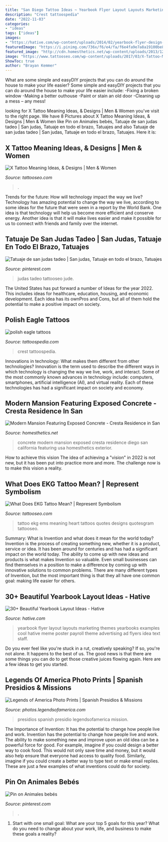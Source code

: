 ```yaml
---
title: "San Diego Tattoo Ideas ~ Yearbook Flyer Layout Layouts Marketing Themes Yearbooks Examples Cool Hative Meme Poster Payroll Theme Advertising Ad Flyers Idea Text Staff"
description: "Crest tattoospedia"
date: "2022-11-03"
categories:
- "ideas"
tags: ["ideas"]
images:
- "https://hative.com/wp-content/uploads/2014/02/yearbook-flyer-design-16.jpg"
featuredImage: "https://i.pinimg.com/736x/f6/e4/fa/f6e4fa9e7a8a19100be8a9fda7c0e959.jpg"
featured_image: "http://cdn.homesthetics.net/wp-content/uploads/2013/12/Modern-Mansion-Featuring-Exposed-Concrete-Cresta-Residence-in-San-Diego-California-USA-homesthetics-18.jpg"
image: "https://www.tattooseo.com/wp-content/uploads/2017/03/X-Tattoo-Meaning-9.jpg"
ShowToc: true
author: "Brayan Kemmer"
---
```



What are some simple and easyDIY projects that you can do around the house to make your life easier?
Some simple and easyDIY projects that you can do around the house to make your life easier include: 
-Fixing a broken window 
-Making a better outhouse 
-Paint or stain an old door 
-Cleaning up a mess – any mess!

	

		
looking for X Tattoo Meaning Ideas, &amp; Designs | Men &amp; Women you've visit to the right page. We have 8 Pictures about X Tattoo Meaning Ideas, &amp; Designs | Men &amp; Women like Pin on Animales bebés, Tatuaje de san judas tadeo | San judas, Tatuaje en todo el brazo, Tatuajes and also Tatuaje de san judas tadeo | San judas, Tatuaje en todo el brazo, Tatuajes. Here it is:
		
    
## X Tattoo Meaning Ideas, &amp; Designs | Men &amp; Women

<img loading=lazy src="https://www.tattooseo.com/wp-content/uploads/2017/03/X-Tattoo-Meaning-9.jpg" onerror="this.onerror=null;this.src='https://tse2.mm.bing.net/th?id=OIP.axsCyr3tbijTi5El4mipwAAAAA&amp;pid=15.1';" alt="X Tattoo Meaning Ideas, &amp; Designs | Men &amp; Women">

_Source: tattooseo.com_

>. 

	

Trends for the future: How will technology impact the way we live?
Technology has amazing potential to change the way we live, according to some ideas for the future that were seen in a report by the World Bank. One idea is that technology will help us become more efficient and conserve energy. Another idea is that it will make lives easier and make it possible for us to connect with friends and family over the internet.

    
## Tatuaje De San Judas Tadeo | San Judas, Tatuaje En Todo El Brazo, Tatuajes

<img loading=lazy src="https://i.pinimg.com/736x/b0/99/d5/b099d51da1faf0befa610b89effdeb4b.jpg" onerror="this.onerror=null;this.src='https://tse4.mm.bing.net/th?id=OIP.Zkk1Fl7A349u5Q6hvflL3QHaNK&amp;pid=15.1';" alt="Tatuaje de san judas tadeo | San judas, Tatuaje en todo el brazo, Tatuajes">

_Source: pinterest.com_

>judas tadeo tattooseo jude. 

	

The United States has put forward a number of Ideas for the year 2022. This includes ideas for healthcare, education, housing, and economic development. Each idea has its ownPros and Cons, but all of them hold the potential to make a positive impact on society.

    
## Polish Eagle Tattoos

<img loading=lazy src="http://tattoospedia.com/wp-content/uploads/2015/08/polish-eagle-tattoo-10.jpg" onerror="this.onerror=null;this.src='https://tse4.mm.bing.net/th?id=OIP.o4iU9Pyag6q7inLePCBlRwHaHa&amp;pid=15.1';" alt="polish eagle tattoos">

_Source: tattoospedia.com_

>crest tattoospedia. 

	

Innovations in technology: What makes them different from other technologies?
Innovation is the term used to describe the different ways in which technology is changing the way we live, work, and interact. Some of the most commonly known advances in technology include: computers, smartphones, artificial intelligence (AI), and virtual reality. Each of these technologies has had a significant impact on society and economy.

    
## Modern Mansion Featuring Exposed Concrete - Cresta Residence In San

<img loading=lazy src="http://cdn.homesthetics.net/wp-content/uploads/2013/12/Modern-Mansion-Featuring-Exposed-Concrete-Cresta-Residence-in-San-Diego-California-USA-homesthetics-18.jpg" onerror="this.onerror=null;this.src='https://tse4.mm.bing.net/th?id=OIP.2Lpaid9ClRtUGqw6ENC1OAHaLC&amp;pid=15.1';" alt="Modern Mansion Featuring Exposed Concrete - Cresta Residence in San">

_Source: homesthetics.net_

>concrete modern mansion exposed cresta residence diego san california featuring usa homesthetics exterior. 

	

How to achieve this vision
The idea of achieving a "vision" in 2022 is not new, but it has been put into practice more and more. The challenge now is to make this vision a reality.

    
## What Does EKG Tattoo Mean? | Represent Symbolism

<img loading=lazy src="https://www.tattooseo.com/wp-content/uploads/2017/03/EKG-Tattoo-Meaning-30.jpg" onerror="this.onerror=null;this.src='https://tse3.mm.bing.net/th?id=OIP.mQ2yLeSHsL8-Zqzm-m6SCgAAAA&amp;pid=15.1';" alt="What Does EKG Tattoo Mean? | Represent Symbolism">

_Source: tattooseo.com_

>tattoo ekg ems meaning heart tattoos quotes designs quotesgram tattooseo. 

	

Summary: What is Invention and what does it mean for the world today?
Invention is the process of creating something new, whether it is a product, service or idea. It has been around for centuries and has had a significant impact on the world today. The ability to come up with new ideas and products is what makes Invention so valuable. Even small businesses can find themselves in a position to make a difference by coming up with innovative solutions to common problems. There are many different types of Invention, but the most important thing is that they all have one common goal: making life easier for others.

    
## 30+ Beautiful Yearbook Layout Ideas - Hative

<img loading=lazy src="https://hative.com/wp-content/uploads/2014/02/yearbook-flyer-design-16.jpg" onerror="this.onerror=null;this.src='https://tse1.mm.bing.net/th?id=OIP.uWpo0PzmW_hNe2EyDXs8ngHaLc&amp;pid=15.1';" alt="30+ Beautiful Yearbook Layout Ideas - Hative">

_Source: hative.com_

>yearbook flyer layout layouts marketing themes yearbooks examples cool hative meme poster payroll theme advertising ad flyers idea text staff. 

	

Do you ever feel like you're stuck in a rut, creatively speaking? If so, you're not alone. It happens to the best of us. The good news is that there are some things you can do to get those creative juices flowing again. Here are a few ideas to get you started.

    
## Legends Of America Photo Prints | Spanish Presidios &amp; Missions

<img loading=lazy src="http://photos.legendsofamerica.com/img/s/v-3/p395509511-4.jpg" onerror="this.onerror=null;this.src='https://tse4.mm.bing.net/th?id=OIP.I3RDv6W8yi9Y75wr-V2BngHaE7&amp;pid=15.1';" alt="Legends of America Photo Prints | Spanish Presidios &amp; Missions">

_Source: photos.legendsofamerica.com_

>presidios spanish presidio legendsofamerica mission. 

	

The Importance of Invention: It has the potential to change how people live and work.
Invention has the potential to change how people live and work. The ability to make something new and improve upon an old idea can be a powerful force for good. For example, imagine if you could design a better way to cook food. This would not only save time and money, but it would also help ensure that everyone had access to quality food. Similarly, imagine if you could create a better way to type text or make email replies. These are just a few examples of what inventions could do for society.

    
## Pin On Animales Bebés

<img loading=lazy src="https://i.pinimg.com/736x/f6/e4/fa/f6e4fa9e7a8a19100be8a9fda7c0e959.jpg" onerror="this.onerror=null;this.src='https://tse1.mm.bing.net/th?id=OIP.6VDPAQ8IKBqKYoJXQHW5wgHaLM&amp;pid=15.1';" alt="Pin on Animales bebés">

_Source: pinterest.com_

>. 

	

1. Start with one small goal: What are your top 5 goals for this year? What do you need to change about your work, life, and business to make these goals a reality? 

